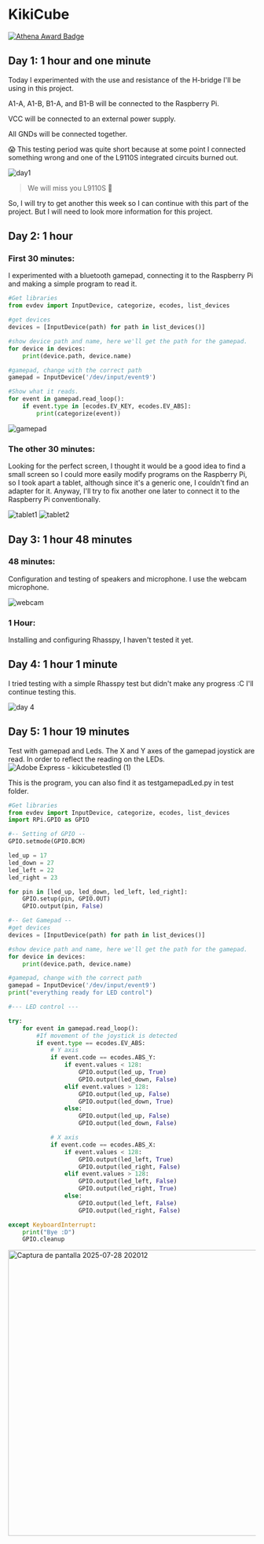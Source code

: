 # **KikiCube**
[![Athena Award Badge](https://img.shields.io/endpoint?url=https%3A%2F%2Faward.athena.hackclub.com%2Fapi%2Fbadge)](https://award.athena.hackclub.com?utm_source=readme)

## **Day 1: 1 hour and one minute**
Today I experimented with the use and resistance of the H-bridge I'll be using in this project.

A1-A, A1-B, B1-A, and B1-B will be connected to the Raspberry Pi.

VCC will be connected to an external power supply.

All GNDs will be connected together.

😱 This testing period was quite short because at some point I connected something wrong and one of the L9110S integrated circuits burned out.

![day1](https://github.com/user-attachments/assets/f08f4463-372f-419a-82ee-f80b087fa47d)

> We will miss you L9110S 🫠

So, I will try to get another this week so I can continue with this part of the project. But I will need to look more information for this project.

## **Day 2: 1 hour**
### First 30 minutes:
I experimented with a bluetooth gamepad, connecting it to the Raspberry Pi and making a simple program to read it.

```python
#Get libraries
from evdev import InputDevice, categorize, ecodes, list_devices

#get devices
devices = [InputDevice(path) for path in list_devices()]

#show device path and name, here we'll get the path for the gamepad.
for device in devices:
    print(device.path, device.name)

#gamepad, change with the correct path
gamepad = InputDevice('/dev/input/event9')

#Show what it reads.
for event in gamepad.read_loop():
    if event.type in [ecodes.EV_KEY, ecodes.EV_ABS]:
        print(categorize(event))
```

![gamepad](https://github.com/user-attachments/assets/5ffcbdce-be8c-471e-854d-47fa9d50a15d)

### The other 30 minutes:
Looking for the perfect screen, I thought it would be a good idea to find a small screen so I could more easily modify programs on the Raspberry Pi, so I took apart a tablet, although since it's a generic one, I couldn't find an adapter for it. Anyway, I'll try to fix another one later to connect it to the Raspberry Pi conventionally.

![tablet1](https://github.com/user-attachments/assets/0b0efcd2-7b9e-44ba-b572-d1cdf62fbc63)
![tablet2](https://github.com/user-attachments/assets/25714fb3-5f95-4dbc-9a62-56b0b20eb257)

## **Day 3: 1 hour 48 minutes**
### 48 minutes:
Configuration and testing of speakers and microphone. I use the webcam microphone.

![webcam](https://github.com/user-attachments/assets/4d232832-a4ed-453e-83af-b5eeac80d7e1)

### 1 Hour:
Installing and configuring Rhasspy, I haven't tested it yet.

## **Day 4: 1 hour 1 minute**
I tried testing with a simple Rhasspy test but didn't make any progress :C
I'll continue testing this.

![day 4](https://github.com/user-attachments/assets/f9d3503d-44aa-4064-ace7-95daece816ed)

## **Day 5: 1 hour 19 minutes**
Test with gamepad and Leds. The X and Y axes of the gamepad joystick are read. In order to reflect the reading on the LEDs.
![Adobe Express - kikicubetestled (1)](https://github.com/user-attachments/assets/dacff2fb-9c89-4fba-a1da-95bab9f771b0)

This is the program, you can also find it as testgamepadLed.py in test folder.
```python
#Get libraries
from evdev import InputDevice, categorize, ecodes, list_devices
import RPi.GPIO as GPIO

#-- Setting of GPIO --
GPIO.setmode(GPIO.BCM)

led_up = 17
led_down = 27
led_left = 22
led_right = 23

for pin in [led_up, led_down, led_left, led_right]:
    GPIO.setup(pin, GPIO.OUT)
    GPIO.output(pin, False)

#-- Get Gamepad --
#get devices
devices = [InputDevice(path) for path in list_devices()]

#show device path and name, here we'll get the path for the gamepad.
for device in devices:
    print(device.path, device.name)

#gamepad, change with the correct path
gamepad = InputDevice('/dev/input/event9')
print("everything ready for LED control")

#--- LED control ---

try: 
    for event in gamepad.read_loop():
        #If movement of the joystick is detected
        if event.type == ecodes.EV_ABS:
            # Y axis
            if event.code == ecodes.ABS_Y:
                if event.values < 128:
                    GPIO.output(led_up, True)
                    GPIO.output(led_down, False)
                elif event.values > 128:
                    GPIO.output(led_up, False)
                    GPIO.output(led_down, True)
                else:
                    GPIO.output(led_up, False)
                    GPIO.output(led_down, False)

            # X axis
            if event.code == ecodes.ABS_X:
                if event.values < 128:
                    GPIO.output(led_left, True)
                    GPIO.output(led_right, False)
                elif event.values > 128:
                    GPIO.output(led_left, False)
                    GPIO.output(led_right, True)
                else:
                    GPIO.output(led_left, False)
                    GPIO.output(led_right, False)

except KeyboardInterrupt:
    print("Bye :D")
    GPIO.cleanup
```

<img width="694" height="582" alt="Captura de pantalla 2025-07-28 202012" src="https://github.com/user-attachments/assets/a7596090-8bd6-4c17-b011-41b5d890dc2e" />
